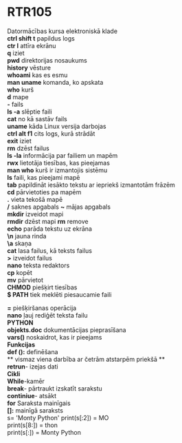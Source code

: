 # RTR105
Datormācības kursa elektroniskā klade  
**ctrl shift t** papildus logs    
**ctr l** attīra ekrānu    
**q** iziet  
**pwd** direktorijas nosaukums    
**history** vēsture    
**whoami** kas es esmu    
**man uname** komanda, ko apskata  
**who** kurš  
**d** mape  
**-** fails  
**ls -a** slēptie faili  
**cat** no kā sastāv fails  
**uname** kāda Linux versija darbojas  
**ctrl alt f1** cits logs, kurā strādāt  
**exit** iziet   
**rm** dzēst failus  
**ls -la** informācija par failiem un mapēm  
**rwx** lietotāja tiesības, kas pieejamas  
**man who** kurš ir izmantojis sistēmu  
**ls** faili, kas pieejami mapē  
**tab** papildināt iesākto tekstu ar iepriekš izmantotām frāzēm  
**cd** pārvietoties pa mapēm  
**.** vieta tekošā mapē  
**/** saknes apgabals
**~** mājas apgabals  
**mkdir** izveidot mapi  
**rmdir** dzēst mapi
**rm** remove  
**echo** parāda tekstu uz ekrāna  
**\n** jauna rinda  
**\a** skaņa  
**cat** lasa failus, kā teksts failus  
**>** izveidot failus  
**nano** teksta redaktors  
**cp** kopēt  
**mv** pārvietot  
**CHMOD** piešķirt tiesības  
**$ PATH** tiek meklēti piesaucamie faili  

**=** piešķiršanas operācija  
**nano** ļauj rediģēt teksta failu    
**PYTHON**    
**objekts.__doc__** dokumentācijas pieprasīšana    
**vars()** noskaidrot, kas ir pieejams      
**Funkcijas**  
**def ():** definēšana  
     ** vismaz viena darbība ar četrām atstarpēm priekšā **  
**retrun**- izejas dati  
**Cikli**  
**While**-kamēr  
**break**- pārtraukt izskatīt sarakstu  
**continiue**- atsākt  
**for** Saraksta mainīgais  
**[]:** mainīgā saraksts  
s= 'Monty Python'
print(s[:2]) = MO  
print(s[8:]) = thon  
print(s[:]) = Monty Python  
